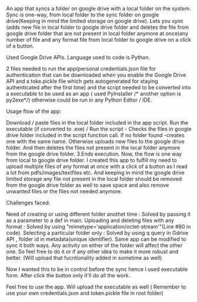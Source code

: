 An app that syncs a folder on google drive with a local folder on the system. Sync is one-way, from local folder to the sync folder on google drive(Keeping in mind the limited storage on google drive). Lets you sync (adds new file in local folder to google drive folder and deletes the file from google drive folder that are not present in local folder anymore at once)any number of file and any format file from local folder to google drive on a click of a button.

Used Google Drive APIs. Language used to code is Python.

2 files needed to run the app(personal credentials.json file for authentication that can be downloaded when you enable the Google Drive API and a toke.pickle file which gets autogenerated for staying authenticated after the first time) and the script needed to be converted into a executable to be used as an app ( used PyInstaller /* another option is py2exe*/) otherwise could be run in any Python Editor / IDE.

Usage flow of the app:

Download / paste files in the local folder included in the app script.
Run the executable (if converted to .exe) / Run the script - Checks the files in google drive folder included in the script function call. If no folder found -creates one with the same name. Otherwise uploads new files to the google drive folder. And then deletes the files not present in the local folder anymore from the google drive folder. 3.Ends execution.
Now, the flow is one way from local to google drive folder. I created this app to fulfill my need to upload multiple files of any format at once with a click of a button as I read a lot from pdfs/images/textfiles etc. And keeping in mind the google drive limited storage any file not present in the local folder should be removed from the google drive folder as well to save space and also remove unwanted files or the files not needed anymore.

Challenges faced:

Need of creating or using different folder anothet time : Solved by passing it as a parameter to a def in main.
Uploading and deleting files with any format : Solved by using "mimetype='application/octet-stream'"(Line #80 in code).
Selecting a particular folder only : Solved by using q query in Gdrive API , folder id in metadata(unique identifier).
Same app can be modified to sync it both ways. Any activity on either of the folder will affect the other one. So feel free to do it or if any other idea to make it more robust and better. (Will upload that fucntionality added in sometime as well)

Now I wanted this to be in control before the sync hence I used executable form. After click the button only it'll do all the work.

Feel free to use the app. Will upload the executable as well ( Remember to use your own credentials.json and token.pickle file in root folder)
